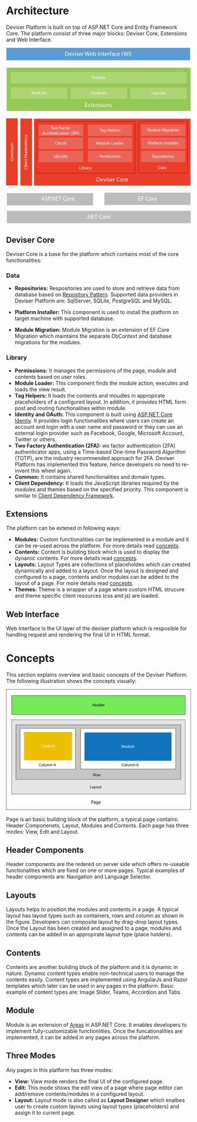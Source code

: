 # Architecture
Deviser Platform is built on top of ASP.NET Core and Entity Framework Core. The platform consist of three major blocks: Deviser Core, Extensions and Web Interface. 

<img src="../assets/images/DeviserArchitecture.svg">

## Deviser Core
Deviser Core is a base for the platform which contains most of the core functionalities: 
### Data
- **Repositories:** Respositories are used to store and retrieve data from database based on 
<a href="https://martinfowler.com/eaaCatalog/repository.html" target="_blank">Repository Pattern</a>. Supported data providers in Deviser Platform are: SqlServer, SQLite, PostgreSQL and MySQL. 

- **Platform Installer:** This component is used to install the platform on target machine with supported database.
- **Module Migration:** Module Migration is an extension of EF Core Migration which maintains the separate DbContext and database migrations for the modules.

### Library
- **Permissions:** It manages the permissions of the page, module and contents based on user roles.
- **Module Loader:** This component finds the module action, executes and loads the view result. 
- **Tag Helpers:** It loads the contents and moudles in appropirate placeholders of a configured layout. In addition, it provides HTML form post and routing functionalities within module.
- **Identity and OAuth:** This component is built using <a href="https://docs.microsoft.com/en-us/aspnet/core/security/authentication/identity?view=aspnetcore-2.1" target="_blank">ASP.NET Core Identiy</a>. It provides login functionalities where users can create an account and login with a user name and password or they can use an external login provider such as Facebook, Google, Microsoft Account, Twitter or others.
- **Two Factory Authentication (2FA):** wo factor authentication (2FA) authenticator apps, using a Time-based One-time Password Algorithm (TOTP), are the industry recommended approach for 2FA. Deviser Platform has implemented this feature, hence developers no need to re-invent this wheel again.
- **Common:** It contains shared functionalities and domain types.
- **Client Dependency:** It loads the JavaScript libraries required by the modules and themes based on the specified priority. This component is similar to <a href="https://github.com/Shazwazza/ClientDependency" target="_blank">Client Dependency Framework</a>.

## Extensions
The platform can be extened in following ways:
- **Modules:** Custom functionalities can be implemented in a module and it can be re-used across the platform. For more details read [concepts](#concepts).
- **Contents:** Content is building block which is used to display the dynamic contents. For more details read [concepts](#concepts). 
- **Layouts:** Layout Types are collections of placeholdes which can created dynamically and added to a layout. Once the layout is designed and configured to a page, contents and/or modules can be added to the layout of a page. For more details read [concepts](#concepts).
- **Themes:** Theme is a wrapper of a page where custom HTML strucure and theme specific client resources (css and js) are loaded.

## Web Interface
Web Interface is the UI layer of the deviser platform which is resposible for handling request and rendering the final UI in HTML format.


# Concepts
This section explains overview and basic concepts of the Deviser Platform. The following illustration shows the concepts visually:

<img src="../assets/images/PageConcept.svg" >

Page is an basic building block of the platform, a typical page contains: Header Componenets, Layout, Modules and Contents. Each page has three modes: View, Edit and Layout.

## Header Components
Header components are the redered on server side which offers re-useable functionalities which are fixed on one or more pages. Typical examples of header components are: Navigation and Language Selector.

## Layouts
Layouts helps to position the modules and contents in a page. A typical layout has layout types such as containers, rows and column as shown in the figure. Developers can composite layout by drag-drop layout types. Once the Layout has been created and assigned to a page, modules and contents can be added in an appropirate layout type (place holders).

## Contents
Contents are another building block of the platform and it is dynamic in nature. Dynamic content types enable non-technical users to manage the contents easily. Content types are implemented using AngularJs and Razor templates which later can be used in any pages in the platform. Basic example of content types are: Image Slider, Teams, Accordion and Tabs.

## Module
Module is an extension of <a href="https://docs.microsoft.com/en-us/aspnet/core/mvc/controllers/areas?view=aspnetcore-2.1" target="_blank">Areas</a> in ASP.NET Core. It enables developers to implement fully-customizable functionlities. Once the funcationalities are implemented, it can be added in any pages across the platform.

## Three Modes
Any pages in this platform has three modes:

- **View:** View mode renders the final UI of the configured page.
- **Edit:** This mode shows the edit view of a page where page editor can add/remove contents/modules in a configured layout.
- **Layout:** Layout mode is also called as **Layout Designer** which enalbes user to create custom layouts using layout types (placeholders) and assign it to current page.


    